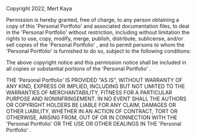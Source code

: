 Copyright 2022, Mert Kaya

Permission is hereby granted, free of charge, to any person obtaining a copy of this 'Personal Portfolio' and associated documentation files, to deal in the 'Personal Portfolio' without restriction, including without limitation the rights to use, copy, modify, merge, publish, distribute, sublicense, and/or sell copies of the 'Personal Portfolio' , and to permit persons to whom the 'Personal Portfolio' is furnished to do so, subject to the following conditions:

The above copyright notice and this permission notice shall be included in all copies or substantial portions of the 'Personal Portfolio' .

THE 'Personal Portfolio' IS PROVIDED "AS IS", WITHOUT WARRANTY OF ANY KIND, EXPRESS OR IMPLIED, INCLUDING BUT NOT LIMITED TO THE WARRANTIES OF MERCHANTABILITY, FITNESS FOR A PARTICULAR PURPOSE AND NONINFRINGEMENT. IN NO EVENT SHALL THE AUTHORS OR COPYRIGHT HOLDERS BE LIABLE FOR ANY CLAIM, DAMAGES OR OTHER LIABILITY, WHETHER IN AN ACTION OF CONTRACT, TORT OR OTHERWISE, ARISING FROM, OUT OF OR IN CONNECTION WITH THE 'Personal Portfolio' OR THE USE OR OTHER DEALINGS IN THE 'Personal Portfolio' .
